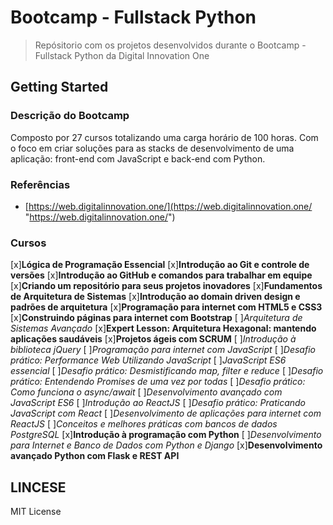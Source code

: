 # Bootcamp - Fullstack Python

> Repósitorio com os projetos desenvolvidos durante o Bootcamp - Fullstack Python da Digital Innovation One

## Getting Started

### Descrição do Bootcamp

Composto por 27 cursos totalizando uma carga horário de 100 horas. Com o foco em criar soluções para as stacks de desenvolvimento de uma aplicação: front-end com JavaScript e back-end com Python.

### Referências

- [https://web.digitalinnovation.one/](https://web.digitalinnovation.one/ "https://web.digitalinnovation.one/")

### Cursos

[x]**Lógica de Programação Essencial**
[x]**Introdução ao Git e controle de versões**
[x]**Introdução ao GitHub e comandos para trabalhar em equipe**
[x]**Criando um repositório para seus projetos inovadores**
[x]**Fundamentos de Arquitetura de Sistemas**
[x]**Introdução ao domain driven design e padrões de arquitetura**
[x]**Programação para internet com HTML5 e CSS3**
[x]**Construindo páginas para internet com Bootstrap**
[ ]*Arquitetura de Sistemas Avançado*
[x]**Expert Lesson: Arquitetura Hexagonal: mantendo aplicações saudáveis**
[x]**Projetos ágeis com SCRUM**
[ ]*Introdução à biblioteca jQuery*
[ ]*Programação para internet com JavaScript*
[ ]*Desafio prático: Performance Web Utilizando JavaScript*
[ ]*JavaScript ES6 essencial*
[ ]*Desafio prático: Desmistificando map, filter e reduce*
[ ]*Desafio prático: Entendendo Promises de uma vez por todas*
[ ]*Desafio prático: Como funciona o async/await*
[ ]*Desenvolvimento avançado com JavaScript ES6*
[ ]*Introdução ao ReactJS*
[ ]*Desafio prático: Praticando JavaScript com React*
[ ]*Desenvolvimento de aplicações para internet com ReactJS*
[ ]*Conceitos e melhores práticas com bancos de dados PostgreSQL*
[x]**Introdução à programação com Python**
[ ]*Desenvolvimento para Internet e Banco de Dados com Python e Django*
[x]**Desenvolvimento avançado Python com Flask e REST API**

## LINCESE
MIT License
